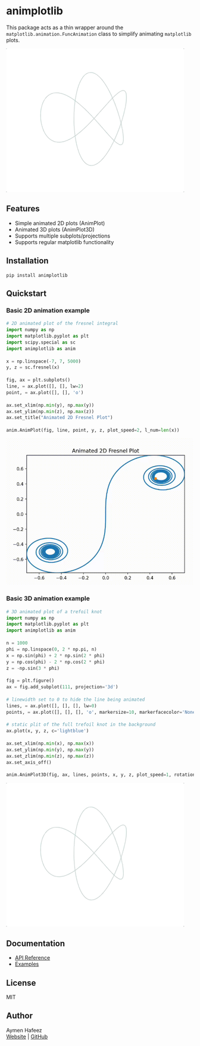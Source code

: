 # animplotlib

This package acts as a thin wrapper around the
`matplotlib.animation.FuncAnimation` class to simplify animating `matplotlib`
plots.

![](examples/gifs/trefoil-knot.gif)

## Features

- Simple animated 2D plots (AnimPlot)
- Animated 3D plots (AnimPlot3D)
- Supports multiple subplots/projections
- Supports regular matplotlib functionality

## Installation

```
pip install animplotlib
```

## Quickstart

### Basic 2D animation example

```python
# 2D animated plot of the fresnel integral
import numpy as np
import matplotlib.pyplot as plt
import scipy.special as sc
import animplotlib as anim

x = np.linspace(-7, 7, 5000)
y, z = sc.fresnel(x)

fig, ax = plt.subplots()
line, = ax.plot([], [], lw=2)
point, = ax.plot([], [], 'o')

ax.set_xlim(np.min(y), np.max(y))
ax.set_ylim(np.min(z), np.max(z))
ax.set_title("Animated 2D Fresnel Plot")

anim.AnimPlot(fig, line, point, y, z, plot_speed=2, l_num=len(x))
```

![](examples/gifs/fresnel_2d.gif)

### Basic 3D animation example

```python
# 3D animated plot of a trefoil knot
import numpy as np
import matplotlib.pyplot as plt
import animplotlib as anim

n = 1000
phi = np.linspace(0, 2 * np.pi, n)
x = np.sin(phi) + 2 * np.sin(2 * phi)
y = np.cos(phi) - 2 * np.cos(2 * phi)
z = -np.sin(3 * phi)

fig = plt.figure()
ax = fig.add_subplot(111, projection='3d')

# linewidth set to 0 to hide the line being animated
lines, = ax.plot([], [], [], lw=0)
points, = ax.plot([], [], [], 'o', markersize=10, markerfacecolor='None',)

# static plit of the full trefoil knot in the background
ax.plot(x, y, z, c='lightblue')

ax.set_xlim(np.min(x), np.max(x))
ax.set_ylim(np.min(y), np.max(y))
ax.set_zlim(np.min(z), np.max(z))
ax.set_axis_off()

anim.AnimPlot3D(fig, ax, lines, points, x, y, z, plot_speed=1, rotation_speed=0.36, p_num=1)
```

![](examples/gifs/trefoil-knot.gif)

## Documentation

- [API Reference](https://github.com/aymenhafeez/animplotlib#api)
- [Examples](https://github.com/aymenhafeez/animplotlib/tree/master/docs/API.md)

## License

MIT

## Author

Aymen Hafeez  
[Website](https://aymenhafeez.github.io) |
[GitHub](https://github.com/aymenhafeez)
